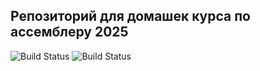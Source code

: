 ## Репозиторий для домашек курса по ассемблеру 2025
![Build Status](https://github.com/Skiftare/AsmFall2025KB/actions/workflows/task1.yml/badge.svg?branch=master)
![Build Status](https://github.com/Skiftare/AsmFall2025KB/actions/workflows/task2.yml/badge.svg?branch=master)
